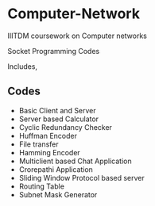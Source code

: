 # Computer-Network
IIITDM coursework on Computer networks

Socket Programming Codes
 
Includes,

## Codes
 - Basic Client and Server
 - Server based Calculator
 - Cyclic Redundancy Checker
 - Huffman Encoder
 - File transfer
 - Hamming Encoder
 - Multiclient based Chat Application
 - Crorepathi Application
 - Sliding Window Protocol based server
 - Routing Table
 - Subnet Mask Generator
